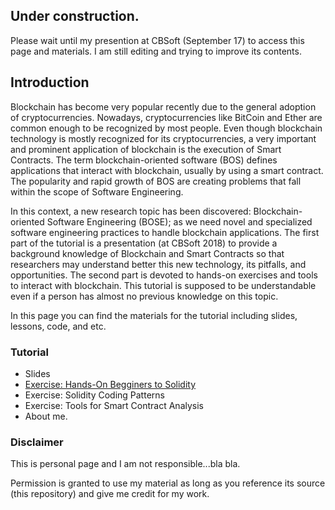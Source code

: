 ## Under construction.

Please wait until my presention at CBSoft (September 17) to access this page and materials. I am still editing and trying to improve its contents.

## Introduction

Blockchain has become very popular recently due to the general adoption of cryptocurrencies. Nowadays, cryptocurrencies like BitCoin and Ether are common enough to be recognized by most people. Even though blockchain technology is mostly recognized for its cryptocurrencies, a very important and prominent application of blockchain is the execution of Smart Contracts. The term blockchain-oriented software (BOS) defines applications that interact with blockchain, usually by using a smart contract. The popularity and rapid growth of BOS are creating problems that fall within the scope of Software Engineering. 

In this context, a new research topic has been discovered: Blockchain-oriented Software Engineering (BOSE); as we need novel and specialized software engineering practices to handle blockchain applications. The first part of the tutorial is a presentation (at CBSoft 2018) to provide a background knowledge of Blockchain and Smart Contracts so that researchers may understand better this new technology, its pitfalls, and opportunities. The second part is devoted to hands-on exercises and tools to interact with blockchain. This tutorial is supposed to be understandable even if a person has almost no previous knowledge on this topic.

In this page you can find the materials for the tutorial including slides, lessons, code, and etc.

### Tutorial

- Slides
- [Exercise: Hands-On Begginers to Solidity](handson.md)
- Exercise: Solidity Coding Patterns
- Exercise: Tools for Smart Contract Analysis
- About me.

### Disclaimer

This is personal page and I am not responsible...bla bla.

Permission is granted to use my material as long as you reference its source (this repository) and give me credit for my work.
